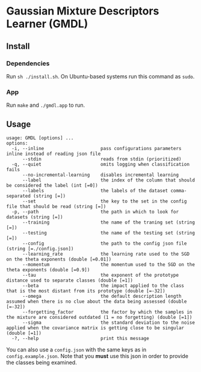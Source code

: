 # Gaussian Mixture Descriptors Learner (GMDL)

## Install

### Dependencies

Run `sh ./install.sh`. On Ubuntu-based systems run this command as `sudo`.

### App

Run `make` and `./gmdl.app` to run.

## Usage

```
usage: GMDL [options] ... 
options:
  -i, --inline                     pass configurations parameters inline instead of reading json file
      --stdin                      reads from stdin (prioritized)
  -q, --quiet                      omits logging when classification fails
      --no-incremental-learning    disables incremental learning
      --label                      the index of the column that should be considered the label (int [=0])
      --labels                     the labels of the dataset comma-separated (string [=])
      --set                        the key to the set in the config file that should be read (string [=])
  -p, --path                       the path in which to look for datasets (string [=])
      --training                   the name of the traning set (string [=])
      --testing                    the name of the testing set (string [=])
      --config                     the path to the config json file (string [=./config.json])
      --learning_rate              the learning rate used to the SGD on the theta exponents (double [=0.01])
      --momentum                   the momentum used to the SGD on the theta exponents (double [=0.9])
      --tau                        the exponent of the prototype distance used to separate classes (double [=1])
      --beta                       the impact applied to the class that is the most distant from its prototype (double [=-32])
      --omega                      the default description length assumed when there is no clue about the data being assessed (double [=-32])
      --forgetting_factor          the factor by which the samples in the mixture are considered outdated (1 = no forgetting) (double [=1])
      --sigma                      the standard deviation to the noise applied when the covariance matrix is getting close to be singular (double [=1])
  -?, --help                       print this message
```

You can also use a `config.json` with the same keys as in `config.example.json`. Note that you **must** use this json in order to provide the classes being examined.
